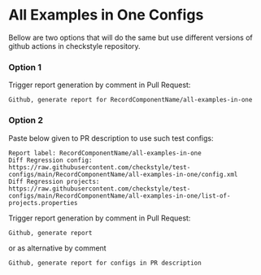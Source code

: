 # All Examples in One Configs

Bellow are two options that will do the same but use different versions
of github actions in checkstyle repository.


### Option 1
Trigger report generation by comment in Pull Request:
```
Github, generate report for RecordComponentName/all-examples-in-one
```

### Option 2

Paste below given to PR description to use such test configs:
```
Report label: RecordComponentName/all-examples-in-one
Diff Regression config: https://raw.githubusercontent.com/checkstyle/test-configs/main/RecordComponentName/all-examples-in-one/config.xml
Diff Regression projects: https://raw.githubusercontent.com/checkstyle/test-configs/main/RecordComponentName/all-examples-in-one/list-of-projects.properties
```

Trigger report generation by comment in Pull Request:
```
Github, generate report
```
or as alternative by comment
```
Github, generate report for configs in PR description
```
